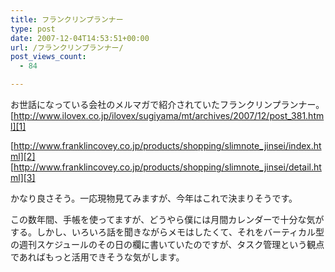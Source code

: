 ```yaml
---
title: フランクリンプランナー
type: post
date: 2007-12-04T14:53:51+00:00
url: /フランクリンプランナー/
post_views_count:
  - 84

---
```

お世話になっている会社のメルマガで紹介されていたフランクリンプランナー。[http://www.ilovex.co.jp/ilovex/sugiyama/mt/archives/2007/12/post_381.html][1]

[http://www.franklincovey.co.jp/products/shopping/slimnote_jinsei/index.html][2]  
[http://www.franklincovey.co.jp/products/shopping/slimnote_jinsei/detail.html][3]

かなり良さそう。一応現物見てみますが、今年はこれで決まりそうです。

この数年間、手帳を使ってますが、どうやら僕には月間カレンダーで十分な気がする。しかし、いろいろ話を聞きながらメモはしたくて、それをバーティカル型の週刊スケジュールのその日の欄に書いていたのですが、タスク管理という観点であればもっと活用できそうな気がします。

 [1]: http://www.ilovex.co.jp/ilovex/sugiyama/mt/archives/2007/12/post_381.html "http://www.ilovex.co.jp/ilovex/sugiyama/mt/archives/2007/12/post_381.html"
 [2]: http://www.franklincovey.co.jp/products/shopping/slimnote_jinsei/index.html "http://www.franklincovey.co.jp/products/shopping/slimnote_jinsei/index.html"
 [3]: http://www.franklincovey.co.jp/products/shopping/slimnote_jinsei/detail.html "http://www.franklincovey.co.jp/products/shopping/slimnote_jinsei/detail.html"